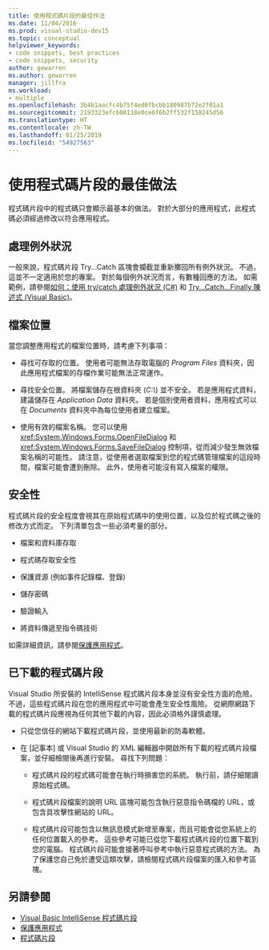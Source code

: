 ```yaml
---
title: 使用程式碼片段的最佳作法
ms.date: 11/04/2016
ms.prod: visual-studio-dev15
ms.topic: conceptual
helpviewer_keywords:
- code snippets, best practices
- code snippets, security
author: gewarren
ms.author: gewarren
manager: jillfra
ms.workload:
- multiple
ms.openlocfilehash: 3b4b1aacfc4b75f4ed0fbcbb180987b72e2f01a1
ms.sourcegitcommit: 2193323efc608118e0ce6f6b2ff532f158245d56
ms.translationtype: HT
ms.contentlocale: zh-TW
ms.lasthandoff: 01/25/2019
ms.locfileid: "54927563"
---
```

# <a name="best-practices-for-using-code-snippets"></a>使用程式碼片段的最佳做法

程式碼片段中的程式碼只會顯示最基本的做法。 對於大部分的應用程式，此程式碼必須經過修改以符合應用程式。

## <a name="handling-exceptions"></a>處理例外狀況

一般來說，程式碼片段 Try...Catch 區塊會攔截並重新擲回所有例外狀況。 不過，這並不一定適用於您的專案。 對於每個例外狀況而言，有數種回應的方法。 如需範例，請參閱[如何：使用 try/catch 處理例外狀況 (C#)](/dotnet/csharp/programming-guide/exceptions/how-to-handle-an-exception-using-try-catch) 和 [Try...Catch...Finally 陳述式 (Visual Basic)](/dotnet/visual-basic/language-reference/statements/try-catch-finally-statement)。

## <a name="file-locations"></a>檔案位置

當您調整應用程式的檔案位置時，請考慮下列事項：

- 尋找可存取的位置。 使用者可能無法存取電腦的 *Program Files* 資料夾，因此應用程式檔案的存檔作業可能無法正常運作。

- 尋找安全位置。 將檔案儲存在根資料夾 (*C:\\*) 並不安全。 若是應用程式資料，建議儲存在 *Application Data* 資料夾。 若是個別使用者資料，應用程式可以在 *Documents* 資料夾中為每位使用者建立檔案。

- 使用有效的檔案名稱。 您可以使用 <xref:System.Windows.Forms.OpenFileDialog> 和 <xref:System.Windows.Forms.SaveFileDialog> 控制項，從而減少發生無效檔案名稱的可能性。 請注意，從使用者選取檔案到您的程式碼管理檔案的這段時間，檔案可能會遭到刪除。 此外，使用者可能沒有寫入檔案的權限。

## <a name="security"></a>安全性

程式碼片段的安全程度會視其在原始程式碼中的使用位置，以及位於程式碼之後的修改方式而定。 下列清單包含一些必須考量的部分。

- 檔案和資料庫存取

- 程式碼存取安全性

- 保護資源 (例如事件記錄檔、登錄)

- 儲存密碼

- 驗證輸入

- 將資料傳遞至指令碼技術

如需詳細資訊，請參閱[保護應用程式](../ide/securing-applications.md)。

## <a name="downloaded-code-snippets"></a>已下載的程式碼片段

Visual Studio 所安裝的 IntelliSense 程式碼片段本身並沒有安全性方面的危險。 不過，這些程式碼片段在您的應用程式中可能會產生安全性風險。 從網際網路下載的程式碼片段應視為任何其他下載的內容，因此必須格外謹慎處理。

- 只從您信任的網站下載程式碼片段，並使用最新的防毒軟體。

- 在 [記事本] 或 Visual Studio 的 XML 編輯器中開啟所有下載的程式碼片段檔案，並仔細檢閱後再進行安裝。 尋找下列問題：

    - 程式碼片段的程式碼可能會在執行時損害您的系統。 執行前，請仔細閱讀原始程式碼。

    - 程式碼片段檔案的說明 URL 區塊可能包含執行惡意指令碼檔的 URL，或包含具攻擊性網站的 URL。

    - 程式碼片段可能包含以無訊息模式新增至專案，而且可能會從您系統上的任何位置載入的參考。 這些參考可能已從您下載程式碼片段的位置下載到您的電腦。 程式碼片段可能會接著呼叫參考中執行惡意程式碼的方法。 為了保護您自己免於遭受這類攻擊，請檢閱程式碼片段檔案的匯入和參考區塊。

## <a name="see-also"></a>另請參閱

- [Visual Basic IntelliSense 程式碼片段](/dotnet/visual-basic/developing-apps/using-ide/intellisense-code-snippets)
- [保護應用程式](../ide/securing-applications.md)
- [程式碼片段](../ide/code-snippets.md)